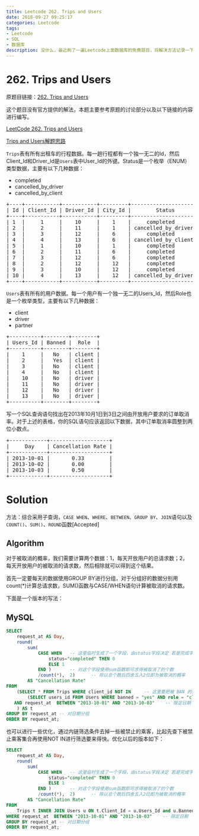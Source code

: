 ```yaml
---
title: Leetcode 262. Trips and Users
date: 2018-09-27 09:25:17
categories: Leetcode
tags:
- Leetcode
- SQL
- 数据库
description: 没什么，最近刷了一遍Leetcode上面数据库的免费题目，将解决方法记录一下。
---
```

# 262. Trips and Users

原题目链接：[262. Trips and Users](https://leetcode.com/problems/trips-and-users/description/)

这个题目没有官方提供的解法，本题主要参考原题的讨论部分以及以下链接的内容进行编写。

[LeetCode 262. Trips and Users](https://www.jianshu.com/p/262ddb1cd40e)

[Trips and Users解题思路](http://www.voidcn.com/article/p-wylttqwc-sy.html)


`Trips`表有所有出租车的行程数据。每一趟行程都有一个独一无二的Id，然后Client_Id和Driver_Id是`Users`表中User_Id的外键。Status是一个枚举（ENUM）类型数据，主要有以下几种数据：


- completed
- cancelled_by_driver
- cancelled_by_client


<pre>
+----+-----------+-----------+---------+--------------------+----------+
| Id | Client_Id | Driver_Id | City_Id |        Status      |Request_at|
+----+-----------+-----------+---------+--------------------+----------+
| 1  |     1     |    10     |    1    |     completed      |2013-10-01|
| 2  |     2     |    11     |    1    | cancelled_by_driver|2013-10-01|
| 3  |     3     |    12     |    6    |     completed      |2013-10-01|
| 4  |     4     |    13     |    6    | cancelled_by_client|2013-10-01|
| 5  |     1     |    10     |    1    |     completed      |2013-10-02|
| 6  |     2     |    11     |    6    |     completed      |2013-10-02|
| 7  |     3     |    12     |    6    |     completed      |2013-10-02|
| 8  |     2     |    12     |    12   |     completed      |2013-10-03|
| 9  |     3     |    10     |    12   |     completed      |2013-10-03| 
| 10 |     4     |    13     |    12   | cancelled_by_driver|2013-10-03|
+----+-----------+-----------+---------+--------------------+----------+
</pre>
`Users`表有所有的用户数据。每一个用户有一个独一无二的Users_Id，然后Role也是一个枚举类型，主要有以下几种数据：

- client
- driver
- partner

<pre>
+----------+--------+--------+
| Users_Id | Banned |  Role  |
+----------+--------+--------+
|    1     |   No   | client |
|    2     |   Yes  | client |
|    3     |   No   | client |
|    4     |   No   | client |
|    10    |   No   | driver |
|    11    |   No   | driver |
|    12    |   No   | driver |
|    13    |   No   | driver |
+----------+--------+--------+
</pre>

写一个SQL查询语句找出在2013年10月1日到3日之间由开放用户要求的订单取消率。对于上述的表格，你的SQL语句应该返回以下数据，其中订单取消率圆整到两位小数点。

<pre>
+------------+-------------------+
|     Day    | Cancellation Rate |
+------------+-------------------+
| 2013-10-01 |       0.33        |
| 2013-10-02 |       0.00        |
| 2013-10-03 |       0.50        |
+------------+-------------------+
</pre>


# Solution

方法：综合采用子查询，`CASE WHEN`、`WHERE`、`BETWEEN`、`GROUP BY`、`JOIN`语句以及`COUNT()`、`SUM()`、`ROUND`函数[Accepted]

## Algorithm

对于被取消的概率，我们需要计算两个数据：1，每天开放用户的总请求数；2，每天开放用户的被取消的请求数，然后相除就可以得到这个结果。

首先一定要每天的数据使用GROUP BY进行分组，对于分组好的数据分别用count(*)计算总请求数，SUM()函数与CASE/WHEN语句计算被取消的请求数。

下面是一个版本的写法：

## MySQL

```sql
SELECT 
    request_at AS Day, 
    round(
        sum(
            CASE WHEN   -- 这里临时生成了一个字段，由status字段决定 若是完成字段值为0 反之为1  也就是是否被取消
                status="completed" THEN 0 
                ELSE 1 
            END )       -- 对这个字段使用sum函数即可求得被取消了的个数
            /count(*),  2)      -- 除以总个数后四舍五入2位即为被取消的概率
        AS "Cancellation Rate"
FROM  
    (SELECT * FROM Trips WHERE client_id NOT IN     -- 这里要把被 BAN 的乘客过滤掉
        (SELECT users_id FROM Users WHERE banned = "yes" AND role = "client")   -- 找出被BAN的乘客 
   AND request_at  BETWEEN "2013-10-01" AND "2013-10-03"    -- 限定日期
    ) AS t
GROUP BY request_at -- 对日期分组
ORDER BY request_at;

```

也可以进行一些优化，通过内链筛选条件去掉一些被禁止的乘客，比起先查下被禁止乘客集合再使用NOT IN进行筛选要来得快。优化以后的版本如下：

```sql
SELECT 
    request_at AS Day, 
    round(
        sum(
            CASE WHEN   -- 这里临时生成了一个字段，由status字段决定 若是完成字段值为0 反之为1  也就是是否被取消
                status="completed" THEN 0 
                ELSE 1 
            END )       -- 对这个字段使用sum函数即可求得被取消了的个数
            /count(*),  2)      -- 除以总个数后四舍五入2位即为被取消的概率
        AS "Cancellation Rate"
FROM  
    Trips t INNER JOIN Users u ON t.Client_Id = u.Users_Id and u.Banned='No'    -- 限定为非ban用户
WHERE request_at  BETWEEN "2013-10-01" AND "2013-10-03"    -- 限定日期
GROUP BY request_at -- 对日期分组
ORDER BY request_at;
```





